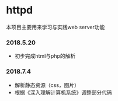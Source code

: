 # httpd
本项目主要用来学习与实践web server功能

### 2018.5.20
* 初步完成html与php的解析

### 2018.7.4
* 解析静态资源（css，图片）
* 根据《深入理解计算机系统》调整部分代码
